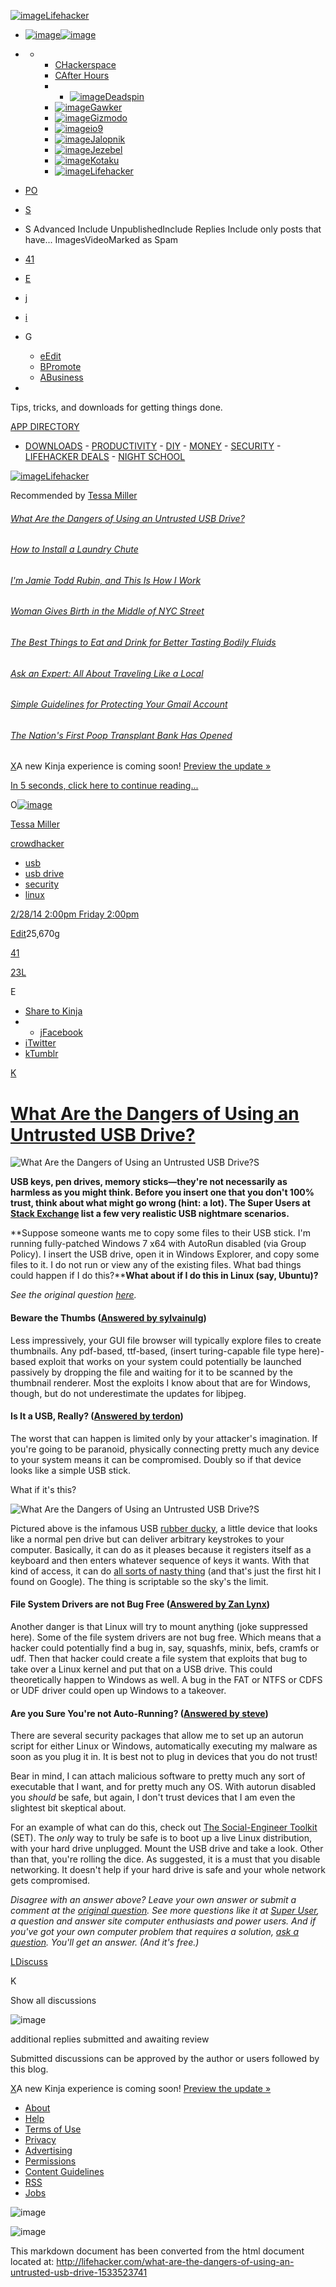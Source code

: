 [![image](http://img.gawkerassets.com/img/192oza44hceztpng/original.png)Lifehacker](/)

-   [![image](http://c.kinja-static.com/assets/images/icons/avatar-default-color@2x.png)](#)[![image](http://c.kinja-static.com/assets/images/icons/avatar-default@2x.png)](# "Login")
-   [](#)
    -   -   [CHackerspace](http://hackerspace.lifehacker.com)
        -   [CAfter Hours](http://afterhours.lifehacker.com)
        -   -   [![image](http://c.kinja-static.com/assets/images/logos/touchicons/deadspin-touch-icon-6caeab5a3f12e806fdd7d72d6b8029d8.png)Deadspin](http://deadspin.com)
        -   [![image](http://c.kinja-static.com/assets/images/logos/touchicons/gawker-touch-icon-d0e816e6184576368974b073e1ea5a3e.png)Gawker](http://gawker.com)
        -   [![image](http://c.kinja-static.com/assets/images/logos/touchicons/gizmodo-touch-icon-ea43ab864494cdb2ddd702139283cd44.png)Gizmodo](http://gizmodo.com)
        -   [![image](http://c.kinja-static.com/assets/images/logos/touchicons/io9-touch-icon-6534ae1cdd3f1e6a653852bfd8be4963.png)io9](http://io9.com)
        -   [![image](http://c.kinja-static.com/assets/images/logos/touchicons/jalopnik-touch-icon-946e1323f70552fabc76af3d3c2ec4e4.png)Jalopnik](http://jalopnik.com)
        -   [![image](http://c.kinja-static.com/assets/images/logos/touchicons/jezebel-touch-icon-c60ae03e9470fde593e8269539e205f8.png)Jezebel](http://jezebel.com)
        -   [![image](http://c.kinja-static.com/assets/images/logos/touchicons/kotaku-touch-icon-ddd3b0de4c79a0de2c04dbcddc091188.png)Kotaku](http://kotaku.com)
        -   [![image](http://c.kinja-static.com/assets/images/logos/touchicons/lifehacker-touch-icon-c30217b742a2c42124a912f3b5830706.png)Lifehacker](http://lifehacker.com)

-   [P](# "Follow Lifehacker")[O](# "Unfollow Lifehacker")
-   [S](/search)
-   S
    Advanced
    Include UnpublishedInclude Replies
    Include only posts that have...
    ImagesVideoMarked as Spam

-   [41](# "Recommend")
-   [E](# "Share to Kinja")

-   [j](http://www.facebook.com/sharer.php?u=http%3A%2F%2Flifehacker.com%2Fwhat-are-the-dangers-of-using-an-untrusted-usb-drive-1533523741 "Share to Facebook")
-   [i](http://twitter.com/share?url=http%3A%2F%2Flifehacker.com%2Fwhat-are-the-dangers-of-using-an-untrusted-usb-drive-1533523741&text=POST_TITLE "Share to Twitter")
-   G
    -   [eEdit](/posts/1533523741/edit)
    -   [BPromote](#)
    -   [ABusiness](#)

-   

Tips, tricks, and downloads for getting things done.

[APP
DIRECTORY](http://lifehacker.com/the-lifehacker-app-directory-curates-the-best-apps-for-5803257)
- [DOWNLOADS](http://lifehacker.com/tag/downloads) -
[PRODUCTIVITY](http://lifehacker.com/tag/productivity) -
[DIY](http://lifehacker.com/tag/diy) -
[MONEY](http://lifehacker.com/tag/money) -
[SECURITY](http://lifehacker.com/tag/security) - [LIFEHACKER
DEALS](http://lifehacker.com/tag/dealhacker) - [NIGHT
SCHOOL](http://lifehacker.com/tag/nightschool)

[![image](http://img.gawkerassets.com/img/192oza44hceztpng/original.png)Lifehacker](/ "Lifehacker")

Recommended by [Tessa Miller](http://tessa.kinja.com/)

###### [What Are the Dangers of Using an Untrusted USB Drive?](http://lifehacker.com/what-are-the-dangers-of-using-an-untrusted-usb-drive-1533523741)

###### [How to Install a Laundry Chute](http://lifehacker.com/how-to-install-a-laundry-chute-1531559700)

###### [I'm Jamie Todd Rubin, and This Is How I Work](http://lifehacker.com/im-jamie-todd-rubin-and-this-is-how-i-work-1531542265)

###### [Woman Gives Birth in the Middle of NYC Street](http://jezebel.com/this-baby-will-never-be-sick-a-filthy-sidewalk-in-nyc-1530536654)

###### [The Best Things to Eat and Drink for Better Tasting Bodily Fluids](http://afterhours.lifehacker.com/the-best-things-to-eat-and-drink-for-better-tasting-bod-1529977820)

###### [Ask an Expert: All About Traveling Like a Local](http://lifehacker.com/ask-an-expert-all-about-traveling-like-a-local-1529745498)

###### [Simple Guidelines for Protecting Your Gmail Account](http://lifehacker.com/simple-guidelines-for-protecting-your-gmail-account-1528061490)

###### [The Nation's First Poop Transplant Bank Has Opened](http://jezebel.com/i-had-a-fecal-transplant-last-april-so-if-anyone-has-1526271578)

[X](#)A new Kinja experience is coming soon! [Preview the update
»](?tiger=on)

[In 5 seconds, click here to continue reading...](#)

O[![image](http://i.kinja-img.com/gawker-media/image/upload/t_avt-large/17rp9pzgs0jfypng.jpg)](http://tessa.kinja.com)

[Tessa Miller](http://tessa.kinja.com)

[crowdhacker](/tag/crowdhacker)

-   [usb](/tag/usb)
-   [usb drive](/tag/usb-drive)
-   [security](/tag/security)
-   [linux](/tag/linux)

[2/28/14 2:00pm Friday
2:00pm](http://lifehacker.com/what-are-the-dangers-of-using-an-untrusted-usb-drive-1533523741)

[Edit](/posts/1533523741/edit)25,670g

[41](# "Recommend")

[23L](#replies)

E

-   [Share to Kinja](#)
-   -   [jFacebook](http://www.facebook.com/sharer.php?u=http%3A%2F%2Flifehacker.com%2Fwhat-are-the-dangers-of-using-an-untrusted-usb-drive-1533523741)
-   [iTwitter](http://twitter.com/share?url=http%3A%2F%2Flifehacker.com%2Fwhat-are-the-dangers-of-using-an-untrusted-usb-drive-1533523741&text=POST_TITLE)
-   [kTumblr](http://www.tumblr.com/share/link?name=POST_TITLE&description=POST_DESCRIPTION&url=http%3A%2F%2Flifehacker.com%2Fwhat-are-the-dangers-of-using-an-untrusted-usb-drive-1533523741 "Share on Tumblr")

[K](#)

[What Are the Dangers of Using an Untrusted USB Drive?](http://lifehacker.com/what-are-the-dangers-of-using-an-untrusted-usb-drive-1533523741)
==============================================================================================================================================

![What Are the Dangers of Using an Untrusted USB
Drive?](http://i.kinja-img.com/gawker-media/image/upload/t_ku-xlarge/fpoy62fpzboe5sq7eiig.jpg)S

**USB keys, pen drives, memory sticks—they're not necessarily as
harmless as you might think. Before you insert one that you don't 100%
trust, think about what might go wrong (hint: a lot). The Super Users at
[Stack
Exchange](http://superuser.com/?utm_source=lifehacker&utm_medium=syndication&utm_campaign=crowdhacker&utm_content=superuser-107)
list a few very realistic USB nightmare scenarios.**

**Suppose someone wants me to copy some files to their USB stick. I'm
running fully-patched Windows 7 x64 with AutoRun disabled (via Group
Policy). I insert the USB drive, open it in Windows Explorer, and copy
some files to it. I do not run or view any of the existing files. What
bad things could happen if I do this?****What about if I do this in
Linux (say, Ubuntu)?**

*See the original question
[here](http://superuser.com/q/709275/112560?utm_source=lifehacker&utm_medium=syndication&utm_campaign=crowdhacker&utm_content=superuser-107).*

#### Beware the Thumbs ([Answered by sylvainulg](http://superuser.com/a/709659/36310?utm_source=lifehacker&utm_medium=syndication&utm_campaign=crowdhacker&utm_content=superuser-107))

Less impressively, your GUI file browser will typically explore files to
create thumbnails. Any pdf-based, ttf-based, (insert turing-capable file
type here)-based exploit that works on your system could potentially be
launched passively by dropping the file and waiting for it to be scanned
by the thumbnail renderer. Most the exploits I know about that are for
Windows, though, but do not underestimate the updates for libjpeg.

#### Is It a USB, Really? ([Answered by terdon](http://superuser.com/a/709302/151431?utm_source=lifehacker&utm_medium=syndication&utm_campaign=crowdhacker&utm_content=superuser-107))

The worst that can happen is limited only by your attacker's
imagination. If you're going to be paranoid, physically connecting
pretty much any device to your system means it can be compromised.
Doubly so if that device looks like a simple USB stick.

What if it's this?

![What Are the Dangers of Using an Untrusted USB
Drive?](http://i.kinja-img.com/gawker-media/image/upload/t_ku-xlarge/614356473733687585.jpg)S

Pictured above is the infamous USB [rubber
ducky](http://www.usbrubberducky.com/), a little device that looks like
a normal pen drive but can deliver arbitrary keystrokes to your
computer. Basically, it can do as it pleases because it registers itself
as a keyboard and then enters whatever sequence of keys it wants. With
that kind of access, it can do [all sorts of nasty
thing](https://forums.hak5.org/index.php?/topic/29959-payloads-duck-toolkit/)
(and that's just the first hit I found on Google). The thing is
scriptable so the sky's the limit.

#### File System Drivers are not Bug Free ([Answered by Zan Lynx](http://superuser.com/a/709393/4642?utm_source=lifehacker&utm_medium=syndication&utm_campaign=crowdhacker&utm_content=superuser-107))

Another danger is that Linux will try to mount anything (joke suppressed
here). Some of the file system drivers are not bug free. Which means
that a hacker could potentially find a bug in, say, squashfs, minix,
befs, cramfs or udf. Then that hacker could create a file system that
exploits that bug to take over a Linux kernel and put that on a USB
drive. This could theoretically happen to Windows as well. A bug in the
FAT or NTFS or CDFS or UDF driver could open up Windows to a takeover.

#### Are you Sure You're not Auto-Running? ([Answered by steve](http://superuser.com/a/709278/90061?utm_source=lifehacker&utm_medium=syndication&utm_campaign=crowdhacker&utm_content=superuser-107))

There are several security packages that allow me to set up an autorun
script for either Linux or Windows, automatically executing my malware
as soon as you plug it in. It is best not to plug in devices that you do
not trust!

Bear in mind, I can attach malicious software to pretty much any sort of
executable that I want, and for pretty much any OS. With autorun
disabled you *should* be safe, but again, I don't trust devices that I
am even the slightest bit skeptical about.

For an example of what can do this, check out [The Social-Engineer
Toolkit](https://www.trustedsec.com/downloads/social-engineer-toolkit/)
(SET). The *only* way to truly be safe is to boot up a live Linux
distribution, with your hard drive unplugged. Mount the USB drive and
take a look. Other than that, you're rolling the dice. As suggested, it
is a must that you disable networking. It doesn't help if your hard
drive is safe and your whole network gets compromised.

*Disagree with an answer above? Leave your own answer or submit a
comment at the [original
question](http://superuser.com/q/709275/112560?utm_source=lifehacker&utm_medium=syndication&utm_campaign=crowdhacker&utm_content=superuser-107).
See more questions like it at [Super
User](http://superuser.com/?utm_source=lifehacker&utm_medium=syndication&utm_campaign=crowdhacker&utm_content=superuser-107),
a question and answer site computer enthusiasts and power users. And if
you've got your own computer problem that requires a solution, [ask a
question](http://superuser.com/questions/ask?utm_source=lifehacker&utm_medium=syndication&utm_campaign=crowdhacker&utm_content=superuser-107).
You'll get an answer. (And it's free.)*

[LDiscuss](/posts/1533523741/reply)

K

Show all discussions

![image](http://c.kinja-static.com/assets/images/ajax-loader.gif)

additional replies submitted and awaiting review

Submitted discussions can be approved by the author or users followed by
this blog.

[X](#)A new Kinja experience is coming soon! [Preview the update
»](?tiger=on)

-   [About](http://lifehacker.kinja.com/5732066/about-lifehacker)
-   [Help](http://help.gawker.com/)
-   [Terms of Use](http://legal.kinja.com/kinja-terms-of-use-90161644)
-   [Privacy](http://legal.kinja.com/privacy-policy-90190742)
-   [Advertising](http://advertising.gawker.com/)
-   [Permissions](http://advertising.gawker.com/about/index.php#contact)
-   [Content
    Guidelines](http://legal.kinja.com/content-guidelines-90185358)
-   [RSS](http://feeds.gawker.com/lifehacker/full)
-   [Jobs](http://grnh.se/2ctqpi)

![image](http://b.scorecardresearch.com/p?c1=2&c2=6770184&cv=2.0&cj=1)

![image](http://pubads.g.doubleclick.net/activity;dc_iu=/4246/DFP_Audience_Pixel;dc_seg=22540930;blog=lifehacker;ord=1?)

This markdown document has been converted from the html document located at:
http://lifehacker.com/what-are-the-dangers-of-using-an-untrusted-usb-drive-1533523741
